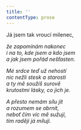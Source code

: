 ```yaml
---
title: ''
contentType: prose
---
```


<section>

Já jsem tak vroucí milenec,

_že zapomínám nakonec  
i na to, kde jsem a kdo jsem  
a jak jsem pořád nešťasten._

</section>

<section>

_Mé srdce teď už nehostí  
nic nežli stesk a starosti  
a ty mě soužíš surově  
krutostmi lásky, co jich je._

</section>

<section>

_A přesto nemám sílu jít  
a rozumem se obrnit,  
neboť čím víc mě sužují,  
tím raději já miluji._

</section>
